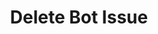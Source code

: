 ---
title: Delete Bot Issue
excerpt: Delete Bot Issue
api:
  file: botpress-api.json
  operationId: deleteBotIssue
deprecated: false
hidden: false
metadata:
  title: ''
  description: ''
  robots: index
next:
  description: ''
---